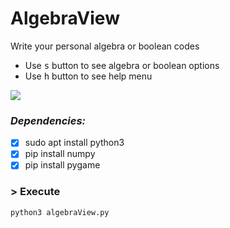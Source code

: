 # AlgebraView
Write your personal algebra or boolean codes 

- Use <kbd>s</kbd> button to see algebra or boolean options 
- Use <kbd>h</kbd> button to see help menu

![](https://github.com/claudiorogerio/algebraView/blob/main/img/out.gif)

###  *Dependencies:*
- [x] sudo apt install python3
- [x] pip install numpy
- [x] pip install pygame

### > Execute
```shell
python3 algebraView.py
```
